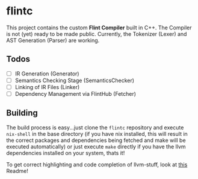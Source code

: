 # flintc

This project contains the custom **Flint Compiler** built in C++. The Compiler is not (yet) ready to be made public. Currently, the Tokenizer (Lexer) and AST Generation (Parser) are working.

## Todos

- [ ] IR Generation (Generator)
- [ ] Semantics Checking Stage (SemanticsChecker)
- [ ] Linking of IR Files (Linker)
- [ ] Dependency Management via FlintHub (Fetcher)

## Building

The build process is easy...just clone the `flintc` repository and execute `nix-shell` in the base directory (if you have nix installed, this will result in the correct packages and dependencies being fetched and make will be executed automatically) or just execute `make` directly if you have the llvm dependencies installed on your system, thats it!

To get correct highlighting and code completion of llvm-stuff, look at [this](llvm/Readme.md) Readme!
